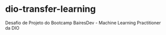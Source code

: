 # dio-transfer-learning
Desafio de Projeto do Bootcamp BairesDev - Machine Learning Practitioner da DIO
